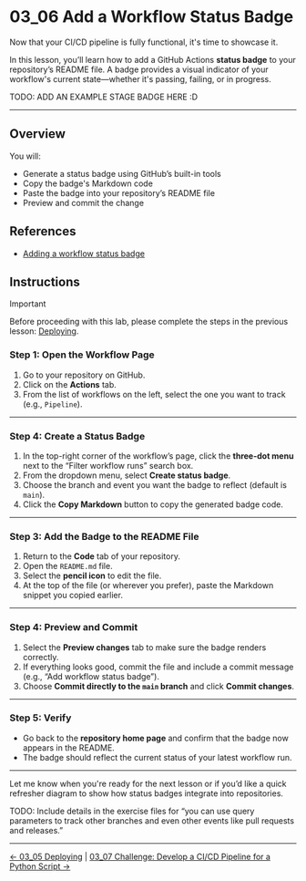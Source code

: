 # 03_06 Add a Workflow Status Badge

Now that your CI/CD pipeline is fully functional, it's time to showcase it.

In this lesson, you’ll learn how to add a GitHub Actions **status badge** to your repository’s README file. A badge provides a visual indicator of your workflow's current state—whether it's passing, failing, or in progress.

TODO: ADD AN EXAMPLE STAGE BADGE HERE :D

---

## Overview

You will:

* Generate a status badge using GitHub’s built-in tools
* Copy the badge's Markdown code
* Paste the badge into your repository’s README file
* Preview and commit the change

## References

* [Adding a workflow status badge](https://docs.github.com/en/actions/how-tos/monitor-workflows/add-a-status-badge)

## Instructions

> [!IMPORTANT]
> Before proceeding with this lab, please complete the steps in the previous lesson: [Deploying](../03_05_deploying/README.md).

### Step 1: Open the Workflow Page

1. Go to your repository on GitHub.
2. Click on the **Actions** tab.
3. From the list of workflows on the left, select the one you want to track (e.g., `Pipeline`).

---

### Step 4: Create a Status Badge

1. In the top-right corner of the workflow’s page, click the **three-dot menu** next to the “Filter workflow runs” search box.
2. From the dropdown menu, select **Create status badge**.
3. Choose the branch and event you want the badge to reflect (default is `main`).
4. Click the **Copy Markdown** button to copy the generated badge code.

---

### Step 3: Add the Badge to the README File

1. Return to the **Code** tab of your repository.
2. Open the `README.md` file.
3. Select the **pencil icon** to edit the file.
4. At the top of the file (or wherever you prefer), paste the Markdown snippet you copied earlier.

---

### Step 4: Preview and Commit

1. Select the **Preview changes** tab to make sure the badge renders correctly.
2. If everything looks good, commit the file and include a commit message (e.g., “Add workflow status badge”).
3. Choose **Commit directly to the `main` branch** and click **Commit changes**.

---

### Step 5: Verify

* Go back to the **repository home page** and confirm that the badge now appears in the README.
* The badge should reflect the current status of your latest workflow run.

---

Let me know when you're ready for the next lesson or if you’d like a quick refresher diagram to show how status badges integrate into repositories.

TODO: Include details in the exercise files for “you can use query parameters to track other branches and even other events like pull requests and releases.”

<!-- FooterStart -->
---
[← 03_05 Deploying](../03_05_deploying/README.md) | [03_07 Challenge: Develop a CI/CD Pipeline for a Python Script →](../03_07_challenge_develop_a_cicd_pipeline_for_a_python_script/README.md)
<!-- FooterEnd -->
